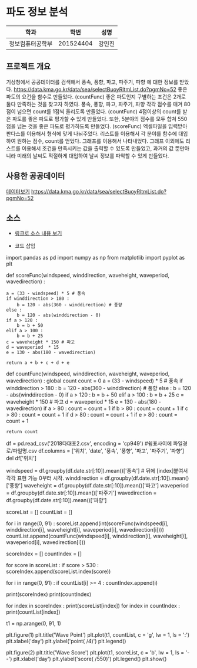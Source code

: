 # 파도 정보 분석

학과 | 학번 | 성명
---- | ---- | ---- 
정보컴퓨터공학부 |201524404 |강민진


## 프로젝트 개요
기상청에서 공공데이터를 검색해서 풍속, 풍향, 파고, 파주기, 파향 에 대한 정보를 받았다.
https://data.kma.go.kr/data/sea/selectBuoyRltmList.do?pgmNo=52
좋은 파도의 요건을 함수로 만들었다. (countFunc)
좋은 파도인지 구별하는 조건은 2개로 둘다 만족하는 것을 찾고자 하였다.
풍속, 풍향, 파고, 파주기, 파향 각각 점수를 매겨 80점이 넘으면 count를 1점씩 올리도록 만들었다.
(countFunc)
4점이상의 count를 받은 파도를 좋은 파도로 평가할 수 있게 만들었다.
또한, 5분야의 점수를 모두 합쳐 550점을 넘는 것을 좋은 파도로 평가하도록 만들었다.
(scoreFunc)
엑셀파일을 입력받아 판다스를 이용해서 형식에 맞게 나눠주었다.
리스트를 이용해서 각 분야를 함수에 대입하여 원하는 점수, count를 얻었다.
그래프를 이용해서 나타내었다.
그래프 이외에도 리스트를 이용해서 조건을 만족시키는 값을 출력할 수 있도록 만들었고, 과거의 값 뿐만아니라 미래의 날씨도 적절하게 대입하여 날씨 정보를 파악할 수 있게 만들었다.


## 사용한 공공데이터 
[데이터보기](https://github.com/cybermin/python2019/blob/master/%EB%B6%80%EC%82%B0%EA%B5%90%ED%86%B5%EA%B3%B5%EC%82%AC_%EB%8F%84%EC%8B%9C%EC%B2%A0%EB%8F%84%EC%97%AD%EC%82%AC%EC%A0%95%EB%B3%B4_20190520.csv)
https://data.kma.go.kr/data/sea/selectBuoyRltmList.do?pgmNo=52

## 소스
* [링크로 소스 내용 보기](https://github.com/cybermin/python2019/blob/master/tes.py) 

* 코드 삽입

import pandas as pd
import numpy as np
from matplotlib import pyplot as plt

def scoreFunc(windspeed, winddirection, waveheight, waveperiod, wavedirection) :

    a = (33 - windspeed) * 5 # 풍속
    if winddirection > 180 :
        b = 120 - abs(360 - winddirection) # 풍향
    else :
        b = 120 - abs(winddirection - 0)
    if a > 120 :
        b = b + 50
    elif a > 100 :
        b = b + 25
    c = waveheight * 150 # 파고
    d = waveperiod  * 15
    e = 130 - abs(180 - wavedirection)

    return a + b + c + d + e

def countFunc(windspeed, winddirection, waveheight, waveperiod, wavedirection) :
    global count
    count = 0
    a = (33 - windspeed) * 5 # 풍속
    if winddirection > 180 :
        b = 120 - abs(360 - winddirection) # 풍향
    else :
        b = 120 - abs(winddirection - 0)
    if a > 120 :
        b = b + 50
    elif a > 100 :
        b = b + 25
    c = waveheight * 150 # 파고
    d = waveperiod  * 15
    e = 130 - abs(180 - wavedirection)
    if a > 80 :
        count = count + 1
    if b > 80 :
        count = count + 1
    if c > 80 :
        count = count + 1
    if d > 80 :
        count = count + 1
    if e > 80 :
        count = count + 1

    return count

df = pd.read_csv('2018다대포2.csv', encoding = 'cp949') #쉼표사이에 파일경로/파일명.csv
df.columns = ['위치', 'date', '풍속', '풍향', '파고', '파주기', '파향']
del df['위치']

windspeed = df.groupby(df.date.str[:10]).mean()['풍속'] # 뒤에 [index]붙여서 각각 표현 가능 0부터 시작.
winddirection = df.groupby(df.date.str[:10]).mean()['풍향']
waveheight = df.groupby(df.date.str[:10]).mean()['파고']
waveperiod = df.groupby(df.date.str[:10]).mean()['파주기']
wavedirection = df.groupby(df.date.str[:10]).mean()['파향']

scoreList = []
countList = []

for i in range(0, 91) :
    scoreList.append(int(scoreFunc(windspeed[i], winddirection[i], waveheight[i], waveperiod[i], wavedirection[i])))
    countList.append(countFunc(windspeed[i], winddirection[i], waveheight[i], waveperiod[i], wavedirection[i]))

scoreIndex = []
countIndex = []

for score in scoreList :
    if score > 530 :
        scoreIndex.append(scoreList.index(score))


for i in range(0, 91) :
    if countList[i] >= 4 :
        countIndex.append(i)

print(scoreIndex)
print(countIndex)

for index in scoreIndex :
    print(scoreList[index])
for index in countIndex :
    print(countList[index])

t1 = np.arange(0, 91, 1)

plt.figure(1)
plt.title('Wave Point')
plt.plot(t1, countList, c = 'g', lw = 1, ls = ':')
plt.xlabel('day')
plt.ylabel('point( /4)')
plt.legend()

plt.figure(2)
plt.title('Wave Score')
plt.plot(t1, scoreList, c = 'b', lw = 1, ls = '--')
plt.xlabel('day')
plt.ylabel('score( /550)')
plt.legend()
plt.show()




